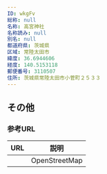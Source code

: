 ```yaml
---
ID: wkgFv
総称: null
名称: 高宮神社
名称読み: null
別名: null
都道府県: 茨城県
区域: 常陸太田市
緯度: 36.6944606
経度: 140.5153118
郵便番号: 3110507
住所: 茨城県常陸太田市小菅町２５３３
---
```


## その他

### 参考URL

| URL | 説明          |
| --- | ------------- |
|     | OpenStreetMap |
